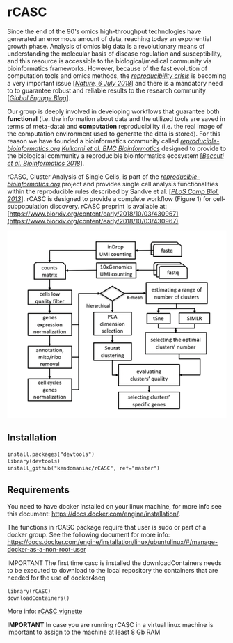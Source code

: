 # rCASC
Since the end of the 90's omics high-throughput technologies have generated an enormous amount of data, reaching today an exponential growth phase. Analysis of omics big data is a revolutionary means of understanding the molecular basis of disease regulation and susceptibility, and this resource is accessible to the biological/medical community via bioinformatics frameworks. However, because of the fast evolution of computation tools and omics methods, the [*reproducibility crisis*](https://en.wikipedia.org/wiki/Replication_crisis) is becoming a very important issue [[*Nature, 6 July 2018*](https://www.nature.com/collections/prbfkwmwvz)] and there is a mandatory need to to guarantee robust and reliable results to the research community [[*Global Engage Blog*](http://www.global-engage.com/life-science/reproducibility-computational-biology/)].

Our group is deeply involved in developing workflows that guarantee both **functional** (i.e. the information about data and the utilized tools are saved in terms of meta-data) and **computation** reproducibility (i.e. the real image of the computation environment used to generate the data is stored). For this reason we have founded a bioinformatics community called [*reproducible-bioinformatics.org*](http://www.reproducible-bioinformatics.org/) [*Kulkarni et al. BMC Bioinformatics*](https://rdcu.be/9gMq) designed to provide to the biological community a reproducible bioinformatics ecosystem  [[*Beccuti et al. Bioinformatics 2018*](https://academic.oup.com/bioinformatics/article/34/5/871/4562334)]. 

rCASC, Cluster Analysis of Single Cells, is part of the [*reproducible-bioinformatics.org*](http://www.reproducible-bioinformatics.org/) project and provides single cell analysis functionalities within the reproducible rules described by Sandve et al. [[*PLoS Comp Biol. 2013*](http://journals.plos.org/ploscompbiol/article?id=10.1371/journal.pcbi.1003285)]. rCASC is designed to provide a complete workflow (Figure 1) for cell-subpopulation discovery. 
rCASC preprint is available at: [https://www.biorxiv.org/content/early/2018/10/03/430967](https://www.biorxiv.org/content/early/2018/10/03/430967)

![Fig. 1:rCASC workflow](casc_workflow.png)




## Installation

```
install.packages("devtools")
library(devtools)
install_github("kendomaniac/rCASC", ref="master")
```

## Requirements

You need to have docker installed on your linux machine, for more info see this document: https://docs.docker.com/engine/installation/. 

The functions in rCASC package require that user is sudo or part of a docker group. See the following document for more info: https://docs.docker.com/engine/installation/linux/ubuntulinux/#/manage-docker-as-a-non-root-user

IMPORTANT The first time casc is installed the downloadContainers needs to be executed to download to the local repository the containers that are needed for the use of docker4seq

```
library(rCASC)
downloadContainers()
```

More info: [rCASC vignette](https://https://github.com/kendomaniac/rCASC/blob/master/docs/index.html)

**IMPORTANT** In case you are running rCASC in a virtual linux machine is important to assign to the machine at least 8 Gb RAM

